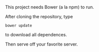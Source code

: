 This project needs Bower (a la npm) to run.

After cloning the repository, type
	
	bower update

to download all dependences.

Then serve off your favorite server.